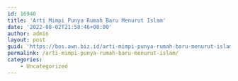 ```yaml
---
id: 16940
title: 'Arti Mimpi Punya Rumah Baru Menurut Islam'
date: '2022-08-02T21:58:46+00:00'
author: admin
layout: post
guid: 'https://bos.awn.biz.id/arti-mimpi-punya-rumah-baru-menurut-islam/'
permalink: /arti-mimpi-punya-rumah-baru-menurut-islam/
categories:
    - Uncategorized
---
```


